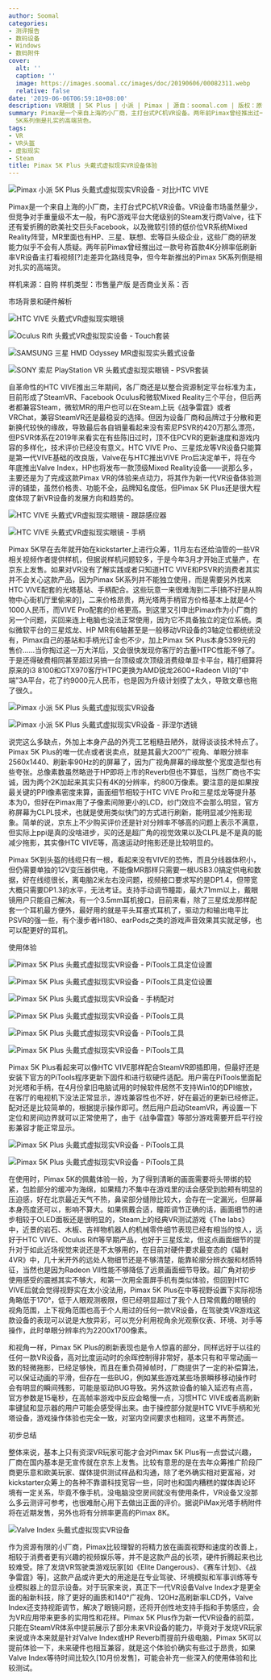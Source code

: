 ```yaml
---
author: Soomal
categories:
- 测评报告
- 数码设备
- Windows
- 数码附件
cover:
  alt: ''
  caption: ''
  image: https://images.soomal.cc/images/doc/20190606/00082311.webp
  relative: false
date: '2019-06-06T06:59:18+08:00'
description: VR眼镜 | 5K Plus | 小派 | Pimax | 源自：soomal.com | 版权：原创 |  平均/总评分：10.00/40
summary: Pimax是一个来自上海的小厂商，主打台式PC机VR设备。两年前Pimax曾经推出过一款号称首款4K分辨率低刷新率VR设备主打看视频[?]走差异化路线竞争，但今年新推出的Pimax
  5K系列倒是扎实的高端货色。
tags:
- VR
- VR头盔
- 虚拟现实
- Steam
title: Pimax 5K Plus 头戴式虚拟现实VR设备体验
---
```


![Pimax 小派 5K Plus 头戴式虚拟现实VR设备 - 对比HTC VIVE](https://images.soomal.cc/images/doc/20190408/00081094.webp)



Pimax是一个来自上海的小厂商，主打台式PC机VR设备。VR设备市场虽然量少，但竞争对手重量级不太一般，有PC游戏平台大佬级别的Steam发行商Valve，往下还有爱折腾的欧美社交巨头Facebook，以及微软引领的低价位VR系统Mixed Reality阵营，MR里面也有HP、三星、联想、宏等巨头级企业，这些厂商的研发能力似乎不会有人质疑。两年前Pimax曾经推出过一款号称首款4K分辨率低刷新率VR设备主打看视频[?]走差异化路线竞争，但今年新推出的Pimax 5K系列倒是相对扎实的高端货。



样机来源：自购
样机类型：市售量产版
是否商业关系：否



市场背景和硬件解析



![HTC VIVE 头戴式VR虚拟现实眼镜](https://images.soomal.cc/images/doc/20160808/00062461_01.webp)



![Oculus Rift  头戴式VR虚拟现实设备 - Touch套装](https://images.soomal.cc/images/doc/20170903/00070000_01.webp)



![SAMSUNG 三星 HMD Odyssey MR虚拟现实头戴式设备](https://images.soomal.cc/images/doc/20171203/00072004_01.webp)



![SONY 索尼 PlayStation VR 头戴式虚拟现实眼镜 - PSVR套装](https://images.soomal.cc/images/doc/20161103/00064154_01.webp)



自革命性的HTC VIVE推出三年期间，各厂商还是以整合资源制定平台标准为主，目前形成了SteamVR、Facebook Oculus和微软Mixed Reality三个平台，但后两者都兼容Steam，微软MR的用户也可以在Steam上玩《战争雷霆》或者VRChat，兼容SteamVR还是最稳妥的选择。但因为设备厂商和品牌过于分散和更新换代较快的缘故，导致最后各自销量看起来没有索尼PSVR的420万那么漂亮，但PSVR体系在2019年来看实在有些陈旧过时，顶不住PCVR的更新速度和游戏内容的多样化，技术评价已经没有意义。HTC VIVE Pro、三星炫龙等VR设备只能算是第一代VIVE基础的改良版，Valve在与HTC推出VIVE Pro后决定单干，将在今年底推出Valve Index，HP也将发布一款顶级Mixed Reality设备――说那么多，主要还是为了完成这款Pimax VR的体验来点动力，将其作为新一代VR设备体验测评的铺垫，虽然价格贵、功能不全，品牌知名度低，但Pimax 5K Plus还是很大程度体现了新VR设备的发展方向和趋势的。



![HTC VIVE 头戴式VR虚拟现实眼镜 - 跟踪感应器](https://images.soomal.cc/images/doc/20160808/00062476_01.webp)



![HTC VIVE 头戴式VR虚拟现实眼镜 - 手柄](https://images.soomal.cc/images/doc/20160808/00062467_01.webp)



Pimax 5K早在去年就开始在kickstarter上进行众筹，11月左右还给油管的一些VR相关视频作者提供样机，但据说样机问题较多，于是今年3月才开始正式量产，在京东上发售。如果对VR没有了解实践或者只知道HTC VIVE和PSVR的消费者其实并不会关心这款产品，因为Pimax 5K系列并不能独立使用，而是需要另外找来HTC VIVE配套的光塔基站、手柄配合。这些玩意一来很难淘到二手[搞不好是从购物中心街机厅里偷来的]，二来价格昂贵，两光塔两手柄官方价格基本上就是4个1000人民币，而VIVE Pro配套的价格更高。到这里又引申出Pimax作为小厂商的另一个问题，买回来连上电脑也没法正常使用，因为它不具备独立的定位系统。类似微软平台的三星炫龙、HP MR有6轴甚至是一般移动VR设备的3轴定位都统统没有，Pimax自己的基站和手柄光订金也不少，加上Pimax 5K Plus本身5399元的售价……当你掏过这一万大洋后，又会很快发现你客厅的古董HTPC性能不够了。于是还得破费相同甚至超过另搞一台顶级或次顶级消费级单显卡平台，精打细算将原来的i3 8100和GTX970客厅HTPC更换为AMD锐龙2600+Radeon VII的“中端”3A平台，花了约9000元人民币，也是因为升级计划摸了太久，导致文章也拖了很久。



![Pimax 小派 5K Plus 头戴式虚拟现实VR设备](https://images.soomal.cc/images/doc/20190408/00081086_01.webp)



![Pimax 小派 5K Plus 头戴式虚拟现实VR设备 - 菲涅尔透镜](https://images.soomal.cc/images/doc/20190408/00081087_01.webp)



说完这么多缺点，外加上本身产品的外壳工艺粗糙丑陋外，就得谈谈技术特点了。Pimax 5K Plus的唯一优点或者说卖点，就是其最大200°广视角、单眼分辨率2560x1440、刷新率90Hz的的屏幕了，因为广视角屏幕的缘故整个宽度造型也有些夸张。总像素数虽然略逊于HP即将上市的Reverb但也不算低，当然厂商也不实诚，因为两个2K加起来其实只有4K的分辨率，约800万像素。要注意的是如果按最关键的PPI像素密度来算，画面细节相较于HTC VIVE Pro和三星炫龙等提升基本为0，但好在Pimax用了子像素间隙更小的LCD，纱门效应不会那么明显，官方称屏幕为CLPL技术，也就是使用类似快门的方式进行刷新，能明显减少拖影现象。简单的说，京东上不少购买评价还是针对分辨率不够高的问题上表示不满意，但实际上ppi是真的没啥进步，买的还是超广角的视觉效果以及CLPL是不是真的能减少拖影，其实像HTC VIVE等，高速运动时拖影还是比较明显的。



Pimax 5K到头盔的线缆只有一根，看起来没有VIVE的恐怖，而且分线器体积小，但仍需要单独的12V变压器供电，不能像MR那样只需要一根USB3.0搞定供电和数据，好在线缆很长，离电脑2米左右没问题，视频接口要求写的是DP1.4，但带宽大概只需要DP1.3的水平，无法考证。支持手动调节瞳距，最大71mm以上，戴眼镜用户只能自己解决，有一个3.5mm耳机接口，目前来看，除了三星炫龙那样配套一个耳机最方便外，最好用的就是平头耳塞式耳机了，驱动力和输出电平比PSVR的强一些，有个漫步者H180、earPods之类的游戏声音效果其实就足够，也可以配更好的耳机。



使用体验



![Pimax 5K Plus 头戴式虚拟现实VR设备 - PiTools工具定位设置](https://images.soomal.cc/images/doc/20190606/00082307_01.webp)



![Pimax 5K Plus 头戴式虚拟现实VR设备 - PiTools工具定位设置](https://images.soomal.cc/images/doc/20190606/00082308_01.webp)



![Pimax 5K Plus 头戴式虚拟现实VR设备 - 手柄配对](https://images.soomal.cc/images/doc/20190606/00082309_01.webp)



![Pimax 5K Plus 头戴式虚拟现实VR设备 - PiTools工具](https://images.soomal.cc/images/doc/20190606/00082303_01.webp)



![Pimax 5K Plus 头戴式虚拟现实VR设备 - PiTools工具](https://images.soomal.cc/images/doc/20190606/00082304_01.webp)



![Pimax 5K Plus 头戴式虚拟现实VR设备 - PiTools工具](https://images.soomal.cc/images/doc/20190606/00082305_01.webp)



Pimax 5K Plus看起来可以像HTC VIVE那样配合SteamVR即插即用，但最好还是安装下官方的PiTools程序更新下固件和进行软硬件适配。用户需在PiTools里面配对光塔和手柄，在4月份拿旧电脑试用的时候软件居然不支持Win10的DPI缩放，在客厅的电视机下没法正常显示，游戏兼容性也不好，好在最近的更新已经修正。配对还是比较简单的，根据提示操作即可。然后用户启动SteamVR，再设置一下定位和房间边界就可以正常使用了，由于《战争雷霆》等部分游戏需要开启平行投影兼容才能正常显示。



![Pimax 5K Plus 头戴式虚拟现实VR设备 - PiTools工具](https://images.soomal.cc/images/doc/20190606/00082302_01.webp)



![Pimax 5K Plus 头戴式虚拟现实VR设备 - PiTools工具](https://images.soomal.cc/images/doc/20190606/00082306_01.webp)



在使用时，Pimax 5K的佩戴体验一般，为了得到清晰的画面需要将头带绑的较紧，包脸部分的缓冲为海绵，如果精力不集中在游戏里的话会感受到脸颊有明显的压迫感，好在北京最近天气不热，鼻梁部分缝隙比较大，会存在一定漏光，但屏幕本身亮度还可以，影响不算大。如果佩戴合适，瞳距调节正确的话，画面细节的进步相较于OLED面板还是很明显的，Steam上的经典VR测试游戏《The labs》中，近景的岩石、木板、吉祥物机器人的机械零件细节表现已经有相当的惊人，远好于HTC VIVE、Oculus Rift等早期产品，也好于三星炫龙，但这点画面细节的提升对于如此近场视觉来说还是不太够用的，在目前对硬件要求最变态的《辐射4VR》中，几十米开外的远处人物细节还是不够清楚，能靠轮廓分辨衣服和材质特征，当然也是因为Radeon VII性能不够降低了远景画面细节导致。超广角对初步使用感受的震撼其实不够大，和第一次用全面屏手机有类似体验，但回到HTC VIVE后就会觉得视野实在太小没法用，Pimax 5K Plus在中等视野设置下实际视场角略低于170°，低于人眼观测极限，但已经明显超过了我个人日常佩戴的眼镜的视角范围，上下视角范围也高于个人用过的任何一款VR设备，在驾驶类VR游戏这款设备的表现可以说是大放异彩，可以充分利用视角余光观察仪表、环境、对手等操作，此时单眼分辨率约为2200x1700像素。



和视角一样，Pimax 5K Plus的刷新表现也是令人惊喜的部分，同样远好于以往的任何一款VR设备，高对比度运动时的余晖控制得非常好，基本只有和平常动画一致的轻微拖影，已经足够快，而且在重负荷掉帧时，厂商提供了一定的补偿算法，可以保证动画的平滑，但存在一些BUG，例如某些游戏某些场景瞬移移动操作时会有明显的瞬间残影，可能是驱动BUG导致。另外这款设备的输入延迟有点高，官方参数是15毫秒，在高帧率游戏中反应会略慢一点，习惯HTC VIVE或者高刷新率键鼠和显示器的用户可能会感受得出来。由于操控部分就是HTC VIVE手柄和光塔设备，游戏操作体验也完全一致，对室内空间要求也相同，这里不再赘述。



初步总结



整体来说，基本上只有资深VR玩家可能才会对Pimax 5K Plus有一点尝试兴趣，厂商在国内基本是无宣传就在京东上发售。比较有意思的是在去年众筹推广阶段厂商更乐意和欧美玩家、媒体提供测试样品和沟通，除了老外确实相对更富裕，对kickstarter众筹上的各种不靠谱科技宽容一些，同时也和国内糟糕的媒体舆论环境有一定关系，毕竟不像手机，没电脑没空房间就没有使用条件，VR设备又没那么多云测评可参考，也很难耐心用下去做出正面的评价。据说PiMax光塔手柄附件将在近期发售，另外也将有分辨率更高的Pimax 8K。



![Valve Index 头戴式虚拟现实VR设备](https://images.soomal.cc/images/doc/20190606/00082310.webp)



作为资源有限的小厂商，Pimax比较理智的将精力放在画面视野和速度的改善上，相较于消费者更有兴趣的视频娱乐等，并不是这款产品的长项，硬件折腾起来也比较难受。除了发烧VR驾驶类游戏玩家[如《Elite Dangerous》、《赛车计划》、《战争雷霆》等]，这款产品或许更大的用途是在专业驾驶、环境模拟和军事训练等专业模拟器上的显示设备。对于玩家来说，真正下一代VR设备Valve Index才是更全面的船新科技，除了更好的画质和140°广视角、120Hz高刷新率LCD外，Valve Index还支持视距调节，解决了眼镜问题，还将开创性地支持手指和手势感应，会为VR应用带来更多的实用性和花样。Pimax 5K Plus作为新一代VR设备的前菜，只能在SteamVR体系中提前展示了部分未来VR设备的能力，毕竟对于发烧VR玩家来说或许本来就是针对Valve Index或HP Reverb而提前升级电脑，Pimax 5K可以提前体验一下，未来硬件也相互兼容，就是这个体验价确实有些过于昂贵，如果Valve Index等待时间比较久[10月份发售]，可能会补充一些深入的使用体验和比较测试。